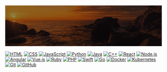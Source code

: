 ![Animação de Digitação](media/Cabeçalho.gif)

[![HTML](https://img.shields.io/badge/-HTML-333333?style=for-the-badge&logo=html5&logoColor=white)](#)
[![CSS](https://img.shields.io/badge/-CSS-1572B6?style=for-the-badge&logo=css3&logoColor=white)](#)
[![JavaScript](https://img.shields.io/badge/-JavaScript-black?style=for-the-badge&logo=javascript&logoColor=white)](#)
[![Python](https://img.shields.io/badge/-Python-3776AB?style=for-the-badge&logo=python&logoColor=white)](#)
[![Java](https://img.shields.io/badge/-Java-007396?style=for-the-badge&logo=java&logoColor=white)](#)
[![C++](https://img.shields.io/badge/-C++-00599C?style=for-the-badge&logo=c%2B%2B&logoColor=white)](#)
[![React](https://img.shields.io/badge/-React-black?style=for-the-badge&logo=react&logoColor=white)](#)
[![Node.js](https://img.shields.io/badge/-Node.js-black?style=for-the-badge&logo=node.js&logoColor=white)](#)
[![Angular](https://img.shields.io/badge/-Angular-DD0031?style=for-the-badge&logo=angular&logoColor=white)](#)
[![Vue.js](https://img.shields.io/badge/-Vue.js-4FC08D?style=for-the-badge&logo=vue.js&logoColor=white)](#)
[![Ruby](https://img.shields.io/badge/-Ruby-CC342D?style=for-the-badge&logo=ruby&logoColor=white)](#)
[![PHP](https://img.shields.io/badge/-PHP-777BB4?style=for-the-badge&logo=php&logoColor=white)](#)
[![Swift](https://img.shields.io/badge/-Swift-FA7343?style=for-the-badge&logo=swift&logoColor=white)](#)
[![Go](https://img.shields.io/badge/-Go-00ADD8?style=for-the-badge&logo=go&logoColor=white)](#)
[![Docker](https://img.shields.io/badge/-Docker-black?style=for-the-badge&logo=docker&logoColor=white)](#)
[![Kubernetes](https://img.shields.io/badge/-Kubernetes-326CE5?style=for-the-badge&logo=kubernetes&logoColor=white)](#)
[![Git](https://img.shields.io/badge/-Git-black?style=for-the-badge&logo=git&logoColor=white)](#)
[![GitHub](https://img.shields.io/badge/-GitHub-181717?style=for-the-badge&logo=github&logoColor=white)](#)
